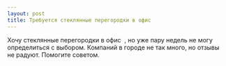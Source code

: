 ```yaml
---
layout: post 
title: Требуется стеклянные перегородки в офис ‌ ‌ 
--- 
```

Хочу стеклянные перегородки в офис ‌ ‌, но уже пару недель не могу определиться с выбором. Компаний в городе не так много, но отзывы не радуют. Помогите советом.